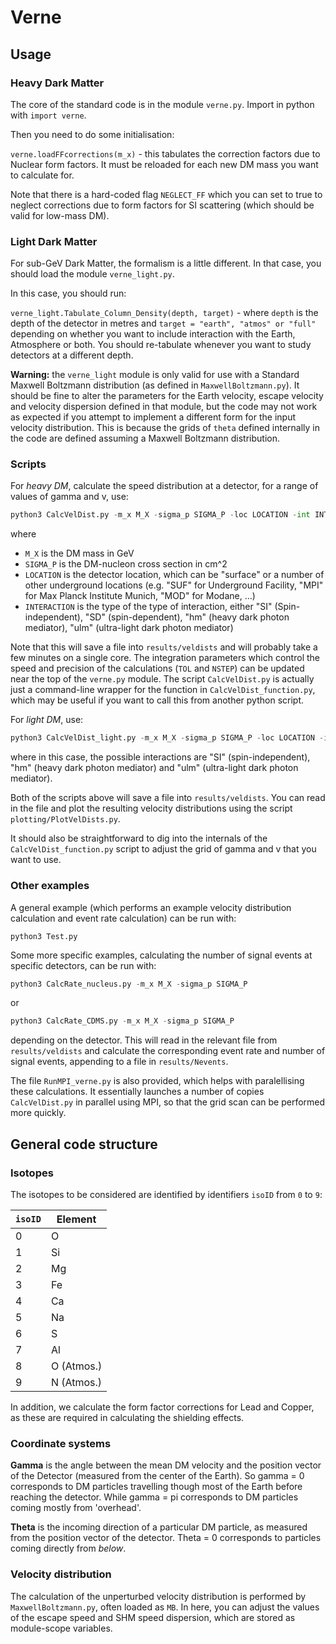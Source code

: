 # Verne

## Usage

### Heavy Dark Matter

The core of the standard code is in the module `verne.py`. Import in python with `import verne`.

Then you need to do some initialisation:

`verne.loadFFcorrections(m_x)` - this tabulates the correction factors due to Nuclear form factors. It must be reloaded for each new DM mass you want to calculate for.

Note that there is a hard-coded flag `NEGLECT_FF` which you can set to true to neglect corrections due to form factors for SI scattering (which should be valid for low-mass DM). 


### Light Dark Matter

For sub-GeV Dark Matter, the formalism is a little different. In that case, you should load the module `verne_light.py`.

In this case, you should run:

`verne_light.Tabulate_Column_Density(depth, target)` - where `depth` is the depth of the detector in metres and `target = "earth", "atmos" or "full"` depending on whether you want to include interaction with the Earth, Atmosphere or both. You should re-tabulate whenever you want to study detectors at a different depth.

**Warning:** the `verne_light` module is only valid for use with a Standard Maxwell Boltzmann distribution (as defined in `MaxwellBoltzmann.py`). It should be fine to alter the parameters for the Earth velocity, escape velocity and velocity dispersion defined in that module, but the code may not work as expected if you attempt to implement a different form for the input velocity distribution. This is because the grids of `theta` defined internally in the code are defined assuming a Maxwell Boltzmann distribution.


### Scripts

For *heavy DM*, calculate the speed distribution at a detector, for a range of values of gamma and v, use:

```python
python3 CalcVelDist.py -m_x M_X -sigma_p SIGMA_P -loc LOCATION -int INTERACTION
```
where
   - `M_X` is the DM mass in GeV  
  - `SIGMA_P` is the DM-nucleon cross section in cm^2  
  - `LOCATION` is the detector location, which can be "surface" or a number of other underground locations (e.g. "SUF" for Underground Facility, "MPI" for Max Planck Institute Munich, "MOD" for Modane, ...)
  - `INTERACTION` is the type of the type of interaction, either "SI" (Spin-independent),  "SD" (spin-dependent), "hm" (heavy dark photon mediator), "ulm" (ultra-light dark photon mediator)

Note that this will save a file into `results/veldists` and will probably take a few minutes on a single core. The integration parameters which control the speed and precision of the calculations (`TOL` and `NSTEP`) can be updated near the top of the `verne.py` module. The script `CalcVelDist.py` is actually just a command-line wrapper for the function in `CalcVelDist_function.py`, which may be useful if you want to call this from another python script.

For *light DM*, use:
```python
python3 CalcVelDist_light.py -m_x M_X -sigma_p SIGMA_P -loc LOCATION -int INTERACTION
```
where in this case, the possible interactions are "SI" (spin-independent), "hm" (heavy dark photon mediator) and "ulm" (ultra-light dark photon mediator).

Both of the scripts above will save a file into `results/veldists`. You can read in the file and plot the resulting velocity distributions using the script `plotting/PlotVelDists.py`.

It should also be straightforward to dig into the internals of the `CalcVelDist_function.py` script to adjust the grid of gamma and v that you want to use.

### Other examples

A general example (which performs an example velocity distribution calculation and event rate calculation) can be run with:
```
python3 Test.py
```
Some more specific examples, calculating the number of signal events at specific detectors, can be run with:
```python
python3 CalcRate_nucleus.py -m_x M_X -sigma_p SIGMA_P
```
or 
```python
python3 CalcRate_CDMS.py -m_x M_X -sigma_p SIGMA_P
```
depending on the detector. This will read in the relevant file from `results/veldists` and calculate the corresponding event rate and number of signal events, appending to a file in `results/Nevents`. 

The file `RunMPI_verne.py` is also provided, which helps with paralellising these calculations. It essentially launches a number of copies `CalcVelDist.py` in parallel using MPI, so that the grid scan can be performed more quickly.

## General code structure

### Isotopes

The isotopes to be considered are identified by identifiers `isoID` from `0` to `9`:

| `isoID` | Element |
| ------- | ------- |
| 0		  |	O		|
| 1		  | Si		|
| 2		  | Mg      |
| 3       | Fe      |
| 4		  | Ca		|
| 5		  | Na		|
| 6		  | S		|
| 7		  | Al		|
| 8		  | O (Atmos.) |
| 9	      | N (Atmos.) |

In addition, we calculate the form factor corrections for Lead and Copper, as these are required in calculating the shielding effects.

### Coordinate systems

**Gamma** is the angle between the mean DM velocity and the position vector of the Detector (measured from the center of the Earth). So gamma = 0 corresponds to DM particles travelling though most of the Earth before reaching the detector. While gamma = pi corresponds to DM particles coming mostly from 'overhead'.

**Theta** is the incoming direction of a particular DM particle, as measured from the position vector of the detector. Theta = 0 corresponds to particles coming directly from *below*.

### Velocity distribution

The calculation of the unperturbed velocity distribution is performed by `MaxwellBoltzmann.py`, often loaded as `MB`. In here, you can adjust the values of the escape speed and SHM speed dispersion, which are stored as module-scope variables.
